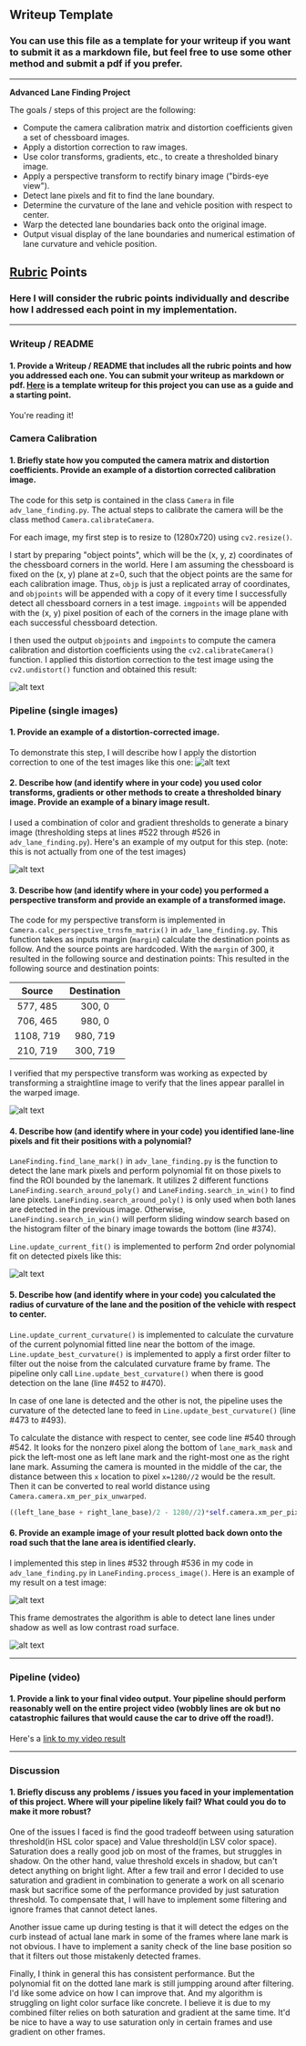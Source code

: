 ## Writeup Template

### You can use this file as a template for your writeup if you want to submit it as a markdown file, but feel free to use some other method and submit a pdf if you prefer.

---

**Advanced Lane Finding Project**

The goals / steps of this project are the following:

* Compute the camera calibration matrix and distortion coefficients given a set of chessboard images.
* Apply a distortion correction to raw images.
* Use color transforms, gradients, etc., to create a thresholded binary image.
* Apply a perspective transform to rectify binary image ("birds-eye view").
* Detect lane pixels and fit to find the lane boundary.
* Determine the curvature of the lane and vehicle position with respect to center.
* Warp the detected lane boundaries back onto the original image.
* Output visual display of the lane boundaries and numerical estimation of lane curvature and vehicle position.

[//]: # (Image References)

[image1]: ./writeup_imgs/undistort_image.jpg "Undistorted"
[image2]: ./writeup_imgs/undistort_test_image.jpg "Road Transformed"
[image3]: ./writeup_imgs/binary_image.jpg "Binary Example"
[image4]: ./writeup_imgs/perspective.jpg "Warp Example"
[image5]: ./writeup_imgs/fit_poly.png "Fit Visual"
[image6]: ./writeup_imgs/frame21.jpg "Output"
[image7]: ./writeup_imgs/frame1029.jpg "Output"
[video1]: ./output_video/project_video.mp4 "Video"

## [Rubric](https://review.udacity.com/#!/rubrics/571/view) Points

### Here I will consider the rubric points individually and describe how I addressed each point in my implementation.  

---

### Writeup / README

#### 1. Provide a Writeup / README that includes all the rubric points and how you addressed each one.  You can submit your writeup as markdown or pdf.  [Here](https://github.com/udacity/CarND-Advanced-Lane-Lines/blob/master/writeup_template.md) is a template writeup for this project you can use as a guide and a starting point.  

You're reading it!

### Camera Calibration

#### 1. Briefly state how you computed the camera matrix and distortion coefficients. Provide an example of a distortion corrected calibration image.

The code for this setp is contained in the class `Camera` in file `adv_lane_finding.py`. The actual steps to calibrate the camera will be the class method `Camera.calibrateCamera`.

For each image, my first step is to resize to (1280x720) using `cv2.resize()`.

I start by preparing "object points", which will be the (x, y, z) coordinates of the chessboard corners in the world. Here I am assuming the chessboard is fixed on the (x, y) plane at z=0, such that the object points are the same for each calibration image.  Thus, `objp` is just a replicated array of coordinates, and `objpoints` will be appended with a copy of it every time I successfully detect all chessboard corners in a test image.  `imgpoints` will be appended with the (x, y) pixel position of each of the corners in the image plane with each successful chessboard detection.  

I then used the output `objpoints` and `imgpoints` to compute the camera calibration and distortion coefficients using the `cv2.calibrateCamera()` function.  I applied this distortion correction to the test image using the `cv2.undistort()` function and obtained this result: 

![alt text][image1]

### Pipeline (single images)

#### 1. Provide an example of a distortion-corrected image.

To demonstrate this step, I will describe how I apply the distortion correction to one of the test images like this one:
![alt text][image2]

#### 2. Describe how (and identify where in your code) you used color transforms, gradients or other methods to create a thresholded binary image.  Provide an example of a binary image result.

I used a combination of color and gradient thresholds to generate a binary image (thresholding steps at lines #522 through #526 in `adv_lane_finding.py`).  Here's an example of my output for this step.  (note: this is not actually from one of the test images)

![alt text][image3]

#### 3. Describe how (and identify where in your code) you performed a perspective transform and provide an example of a transformed image.

The code for my perspective transform is implemented in `Camera.calc_perspective_trnsfm_matrix()` in `adv_lane_finding.py`. This function takes as inputs margin (`margin`) calculate the destination points as follow. And the source points are hardcoded. With the `margin` of 300, it resulted in the following source and destination points:
This resulted in the following source and destination points:

| Source        | Destination   | 
|:-------------:|:-------------:| 
| 577, 485      | 300, 0        | 
| 706, 465      | 980, 0        |
| 1108, 719     | 980, 719      |
| 210, 719      | 300, 719      |

I verified that my perspective transform was working as expected by transforming a straightline image to verify that the lines appear parallel in the warped image.

![alt text][image4]

#### 4. Describe how (and identify where in your code) you identified lane-line pixels and fit their positions with a polynomial?

`LaneFinding.find_lane_mark()` in `adv_lane_finding.py` is the function to detect the lane mark pixels and perform polynomial fit on those pixels to find the ROI bounded by the lanemark. It utilizes 2 different functions `LaneFinding.search_around_poly()` and `LaneFinding.search_in_win()` to find lane pixels. `LaneFinding.search_around_poly()` is only used when both lanes are detected in the previous image. Otherwise, `LaneFinding.search_in_win()` will perform sliding window search based on the histogram filter of the binary image towards the bottom (line #374).

`Line.update_current_fit()` is implemented to perform 2nd order polynomial fit on detected pixels like this:

![alt text][image5]

#### 5. Describe how (and identify where in your code) you calculated the radius of curvature of the lane and the position of the vehicle with respect to center.

`Line.update_current_curvature()` is implemented to calculate the curvature of the current polynomial fitted line near the bottom of the image. `Line.update_best_curvature()` is implemented to apply a first order filter to filter out the noise from the calculated curvature frame by frame. The pipeline only call `Line.update_best_curvature()` when there is good detection on the lane (line #452 to #470).

In case of one lane is detected and the other is not, the pipeline uses the curvature of the detected lane to feed in `Line.update_best_curvature()` (line #473 to #493).

To calculate the distance with respect to center, see code line #540 through #542. It looks for the nonzero pixel along the bottom of `lane_mark_mask` and pick the left-most one as left lane mark and the right-most one as the right lane mark. Assuming the camera is mounted in the middle of the car, the distance between this `x` location to pixel `x=1280//2` would be the result. Then it can be converted to real world distance using `Camera.camera.xm_per_pix_unwarped`. 

```python
((left_lane_base + right_lane_base)/2 - 1280//2)*self.camera.xm_per_pix_unwarped
```

#### 6. Provide an example image of your result plotted back down onto the road such that the lane area is identified clearly.

I implemented this step in lines #532 through #536 in my code in `adv_lane_finding.py` in `LaneFinding.process_image()`.  Here is an example of my result on a test image:

![alt text][image6]

This frame demostrates the algorithm is able to detect lane lines under shadow as well as low contrast road surface.

![alt text][image7]

---

### Pipeline (video)

#### 1. Provide a link to your final video output.  Your pipeline should perform reasonably well on the entire project video (wobbly lines are ok but no catastrophic failures that would cause the car to drive off the road!).

Here's a [link to my video result](./output_video/project_video.mp4)

---

### Discussion

#### 1. Briefly discuss any problems / issues you faced in your implementation of this project.  Where will your pipeline likely fail?  What could you do to make it more robust?

One of the issues I faced is find the good tradeoff between using saturation threshold(in HSL color space) and Value threshold(in LSV color space). Saturation does a really good job on most of the frames, but struggles in shadow. On the other hand, value threshold excels in shadow, but can't detect anything on bright light. After a few trail and error I decided to use saturation and gradient in combination to generate a work on all scenario mask but sacrifice some of the performance provided by just saturation threshold. To compensate that, I will have to implement some filtering and ignore frames that cannot detect lanes. 

Another issue came up during testing is that it will detect the edges on the curb instead of actual lane mark in some of the frames where lane mark is not obvious. I have to implement a sanity check of the line base position so that it filters out those mistakenly detected frames.

Finally, I think in general this has consistent performance. But the polynomial fit on the dotted lane mark is still jumpping around after filtering. I'd like some advice on how I can improve that. And my algorithm is struggling on light color surface like concrete. I believe it is due to my combined filter relies on both saturation and gradient at the same time. It'd be nice to have a way to use saturation only in certain frames and use gradient on other frames.
